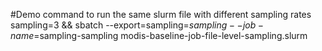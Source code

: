 #Demo command to run the same slurm file with different sampling rates
sampling=3 && sbatch --export=sampling=$sampling --job-name=$sampling-sampling modis-baseline-job-file-level-sampling.slurm
